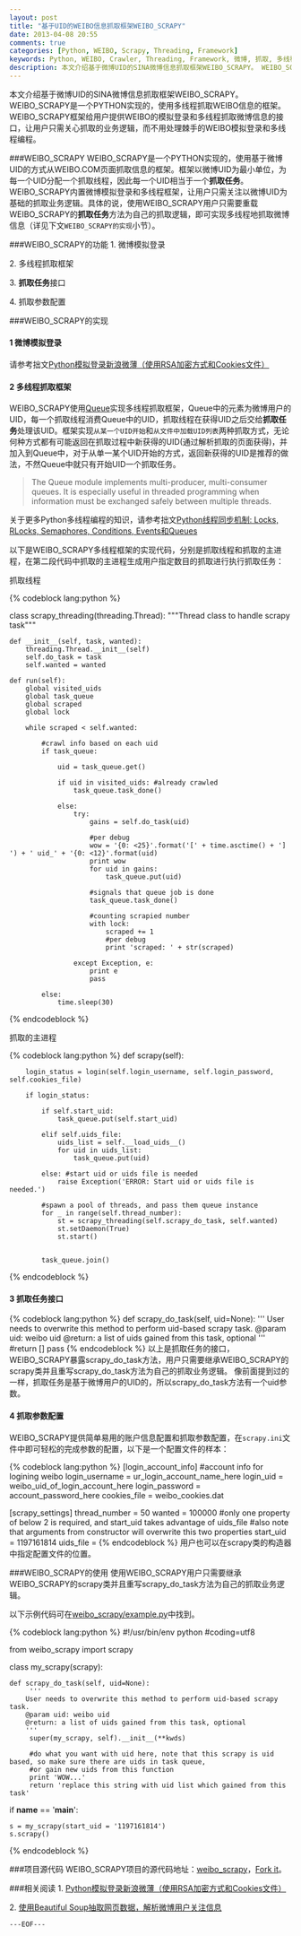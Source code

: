 ```yaml
---
layout: post
title: "基于UID的WEIBO信息抓取框架WEIBO_SCRAPY"
date: 2013-04-08 20:55
comments: true
categories: [Python, WEIBO, Scrapy, Threading, Framework]
keywords: Python, WEIBO, Crawler, Threading, Framework, 微博, 抓取, 多线程, 框架, UID, SINA
description: 本文介绍基于微博UID的SINA微博信息抓取框架WEIBO_SCRAPY。 WEIBO_SCRAPY是一个PYTHON实现的，使用多线程抓取WEIBO信息的框架。WEIBO_SCRAPY框架给用户提供WEIBO的模拟登录和多线程抓取微博信息的接口，让用户只需关心抓取的业务逻辑，而不用处理棘手的WEIBO模拟登录和多线程编程。
---
```


本文介绍基于微博UID的SINA微博信息抓取框架WEIBO\_SCRAPY。 WEIBO\_SCRAPY是一个PYTHON实现的，使用多线程抓取WEIBO信息的框架。WEIBO\_SCRAPY框架给用户提供WEIBO的模拟登录和多线程抓取微博信息的接口，让用户只需关心抓取的业务逻辑，而不用处理棘手的WEIBO模拟登录和多线程编程。

###WEIBO\_SCRAPY
WEIBO\_SCRAPY是一个PYTHON实现的，使用基于微博UID的方式从WEIBO.COM页面抓取信息的框架。框架以微博UID为最小单位，为每一个UID分配一个抓取线程，因此每一个UID相当于一个**抓取任务**。WEIBO\_SCRAPY内置微博模拟登录和多线程框架，让用户只需关注以微博UID为基础的抓取业务逻辑。具体的说，使用WEIBO\_SCRAPY用户只需要重载WEIBO\_SCRAPY的**抓取任务**方法为自己的抓取逻辑，即可实现多线程地抓取微博信息（详见下文`WEIBO_SCRAPY的实现`小节）。

###WEIBO\_SCRAPY的功能
1\. 微博模拟登录

2\. 多线程抓取框架

3\. **抓取任务**接口

4\. 抓取参数配置

###WEIBO\_SCRAPY的实现

#### 1 微博模拟登录
请参考拙文[Python模拟登录新浪微薄（使用RSA加密方式和Cookies文件）][weibo_login]

#### 2 多线程抓取框架
WEIBO\_SCRAPY使用[Queue][python_queue]实现多线程抓取框架，Queue中的元素为微博用户的UID，每一个抓取线程消费Queue中的UID，抓取线程在获得UID之后交给**抓取任务**处理该UID。框架实现`从某一个UID开始`和`从文件中加载UID列表`两种抓取方式，无论何种方式都有可能返回在抓取过程中新获得的UID(通过解析抓取的页面获得)，并加入到Queue中，对于从单一某个UID开始的方式，返回新获得的UID是推荐的做法，不然Queue中就只有开始UID一个抓取任务。

> The Queue module implements multi-producer, multi-consumer queues. It is especially useful in threaded programming when information must be exchanged safely between multiple threads. 

关于更多Python多线程编程的知识，请参考拙文[Python线程同步机制: Locks, RLocks, Semaphores, Conditions, Events和Queues][threading]

以下是WEIBO\_SCRAPY多线程框架的实现代码，分别是抓取线程和抓取的主进程，在第二段代码中抓取的主进程生成用户指定数目的抓取进行执行抓取任务：

抓取线程

{% codeblock  lang:python %}

class scrapy_threading(threading.Thread):
    """Thread class to handle scrapy task"""
    
    def __init__(self, task, wanted):
        threading.Thread.__init__(self)
        self.do_task = task
        self.wanted = wanted
        
    def run(self):
        global visited_uids
        global task_queue
        global scraped
        global lock
    
        while scraped < self.wanted:
            
            #crawl info based on each uid
            if task_queue:
              
                uid = task_queue.get()
                
                if uid in visited_uids: #already crawled
                    task_queue.task_done()
                
                else:
                    try:
                        gains = self.do_task(uid)
                        
                        #per debug
                        wow = '{0: <25}'.format('[' + time.asctime() + '] ') + ' uid_' + '{0: <12}'.format(uid)
                        print wow
                        for uid in gains:
                            task_queue.put(uid)
                        
                        #signals that queue job is done
                        task_queue.task_done()
                        
                        #counting scrapied number
                        with lock:
                            scraped += 1
                            #per debug
                            print 'scraped: ' + str(scraped)
                            
                    except Exception, e:
                        print e
                        pass
                        
            else:
                time.sleep(30)
{% endcodeblock %}

抓取的主进程

{% codeblock lang:python %}
def scrapy(self):
        
        login_status = login(self.login_username, self.login_password, self.cookies_file)
    
        if login_status:
            
            if self.start_uid:
                task_queue.put(self.start_uid)
            
            elif self.uids_file:
                uids_list = self.__load_uids__()
                for uid in uids_list:
                    task_queue.put(uid)
                
            else: #start uid or uids file is needed
                raise Exception('ERROR: Start uid or uids file is needed.') 
           
            #spawn a pool of threads, and pass them queue instance 
            for _ in range(self.thread_number):
                st = scrapy_threading(self.scrapy_do_task, self.wanted)
                st.setDaemon(True)
                st.start()
                
            
            task_queue.join()
                
{% endcodeblock %}

#### 3 抓取任务接口

{% codeblock lang:python %}
  def scrapy_do_task(self, uid=None):
        '''
        User needs to overwrite this method to perform uid-based scrapy task.
        @param uid: weibo uid
        @return: a list of uids gained from this task, optional
        '''
        #return []
        pass
{% endcodeblock %}
以上是抓取任务的接口，WEIBO\_SCRAPY暴露scrapy\_do\_task方法，用户只需要继承WEIBO\_SCRAPY的scrapy类并且重写scrapy\_do\_task方法为自己的抓取业务逻辑。
像前面提到过的一样，抓取任务是基于微博用户的UID的，所以scrapy\_do\_task方法有一个uid参数。

#### 4 抓取参数配置
WEIBO\_SCRAPY提供简单易用的账户信息配置和抓取参数配置，在`scrapy.ini`文件中即可轻松的完成参数的配置，以下是一个配置文件的样本：

{% codeblock lang:python %}
[login_account_info]
#account info for logining weibo 
login_username = ur_login_account_name_here
login_uid = weibo_uid_of_login_account_here
login_password = account_password_here
cookies_file = weibo_cookies.dat

[scrapy_settings]
thread_number = 50
wanted = 100000
#only one property of below 2 is required, and start_uid takes advantage of uids_file
#also note that arguments from constructor will overwrite this two properties 
start_uid = 1197161814
uids_file =
{% endcodeblock %}
用户也可以在scrapy类的构造器中指定配置文件的位置。

###WEIBO\_SCRAPY的使用
使用WEIBO\_SCRAPY用户只需要继承WEIBO\_SCRAPY的scrapy类并且重写scrapy\_do\_task方法为自己的抓取业务逻辑。

以下示例代码可在[weibo_scrapy/example.py][example]中找到。

{% codeblock lang:python %}
#!/usr/bin/env python
#coding=utf8

from weibo_scrapy import scrapy


class my_scrapy(scrapy):
    
    def scrapy_do_task(self, uid=None):
         '''
        User needs to overwrite this method to perform uid-based scrapy task.
        @param uid: weibo uid
        @return: a list of uids gained from this task, optional
        '''
         super(my_scrapy, self).__init__(**kwds)
         
         #do what you want with uid here, note that this scrapy is uid based, so make sure there are uids in task queue, 
         #or gain new uids from this function
         print 'WOW...'
         return 'replace this string with uid list which gained from this task'
     
if __name__ == '__main__':
    
    s = my_scrapy(start_uid = '1197161814')
    s.scrapy()
    
{% endcodeblock %}



###项目源代码
WEIBO\_SCRAPY项目的源代码地址：[weibo_scrapy][weibo_scrapy]，[Fork it][fork]。

###相关阅读
1\. [Python模拟登录新浪微薄（使用RSA加密方式和Cookies文件）][weibo_login]

2\. [使用Beautiful Soup抽取网页数据，解析微博用户关注信息][following_ntk]


`---EOF---`


<!-- PUT reference-style links below-->
[weibo_login]: /blog/2013/03/18/sina-weibo-login-simulator-in-python/
[python_queue]: http://docs.python.org/2/library/queue.html
[threading]:/blog/2013/02/28/python-threads-synchronization-locks/
[example]:https://github.com/yoyzhou/weibo_scrapy/blob/master/example.py
[weibo_following_ntk_scrapy]:https://github.com/yoyzhou/weibo_scrapy/blob/master/weibo_following_ntk_scrapy.py
[following_ntk]:/blog/2013/03/23/extract-data-with-beautifulsoup-taking-weibo-4-example/
[weibo_scrapy]: https://github.com/yoyzhou/weibo_scrapy
[fork]:https://github.com/yoyzhou/weibo_scrapy/fork






